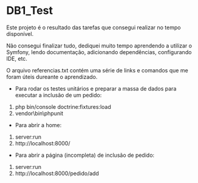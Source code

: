 # DB1_Test

Este projeto é o resultado das tarefas que consegui realizar no tempo disponível. 

Não consegui finalizar tudo, dediquei muito tempo aprendendo a utilizar o Symfony, lendo documentação, adicionando dependências, configurando IDE, etc.

O arquivo referencias.txt contém uma série de links e comandos que me foram úteis dureante o aprendizado.

- Para rodar os testes unitários e preparar a massa de dados para executar a inclusão de um pedido:
1) php bin/console doctrine:fixtures:load
2) vendor\bin\phpunit

- Para abrir a home:
1) server:run
2) http://localhost:8000/

- Para abrir a página (incompleta) de inclusão de pedido:
1) server:run
2) http://localhost:8000/pedido/add
